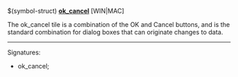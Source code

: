 $(symbol-struct) [**ok_cancel**](https://help.autodesk.com/view/OARX/2021/ENU/?guid=GUID-BA3EADFA-E2D7-4D85-9282-3CBB0D83499E) [WIN|MAC]

The ok_cancel tile is a combination of the OK and Cancel buttons, and is the standard combination for dialog boxes that can originate changes to data.

 ------ 
Signatures:
 - ok_cancel;